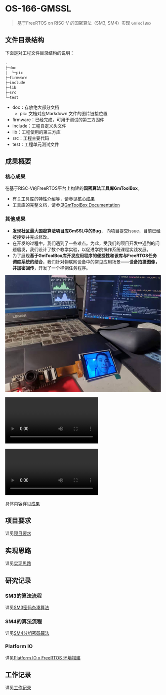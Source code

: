 # OS-166-GMSSL
> 基于FreeRTOS on RISC-V 的国密算法（SM3, SM4）实现 `GmToolBox`

## 文件目录结构

下面是对工程文件目录结构的说明：

```
.
├─doc
│  └─pic
├─firmware
├─include
├─lib
├─src
└─test
```

* doc：存放绝大部分文档
  * pic: 文档对应Markdown 文件的图片链接位置
* firmware：已经完成，可用于测试的第三方固件
* include：工程自定义头文件
* lib：工程使用的第三方库
* src：工程主要代码
* test：工程单元测试文件



## 成果概要

### 核心成果

在基于RISC-V的FreeRTOS平台上构建的**国密算法工具库GmToolBox**。

* 有关工具库的特性介绍等，请参见[核心成果](./核心成果.md)
* 工具库的完整文档，请参见[GmToolBox Documentation](./GmToolBox-Documentation.pdf)

### 其他成果

* **发现社区最大国密算法项目库GmSSL中的Bug**， 向项目提交Issue，目前已经被接受并完成修改。
* 在开发的过程中，我们遇到了一些难点。为此，受我们的项目开发中遇到的问题启发，我们设计了数个教学实验，以促进学院操作系统课程实践发展。
* 为了展现**基于GmToolBox库开发应用程序的便捷性和该库与FreeRTOS任务调度系统的结合**，我们针对物联网设备中的常见应用场景——**设备拍摄图像，并加密回传**，开发了一个样例任务程序。

![Demo](./doc/pic/Demo1.jpg)

<video src="./Demo1.mp4"></video>

<video src="./Demo2.mp4"></video>

具体内容详见[成果](./成果.md)



## 项目要求

详见[项目要求](./doc/%E9%A1%B9%E7%9B%AE%E8%A6%81%E6%B1%82.md)



## 实现思路

详见[实现思路](./doc/%E5%AE%9E%E7%8E%B0%E6%80%9D%E8%B7%AF.md)



## 研究记录

### SM3的算法流程

详见[SM3密码杂凑算法](./doc/SM3密码杂凑算法.md)

### SM4的算法流程

详见[SM4分组密码算法](./doc/SM4分组密码算法.md)

### Platform IO
详见[Platform IO x FreeRTOS 环境搭建](./doc/Platform%20IO%20x%20FreeRTOS%20%E7%8E%AF%E5%A2%83%E6%90%AD%E5%BB%BA.md)



## 工作记录

详见[工作记录](./工作记录.md)


